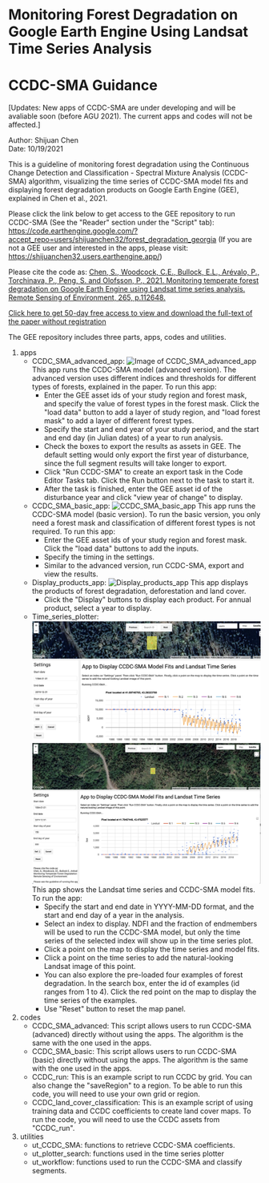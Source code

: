 # Monitoring Forest Degradation on Google Earth Engine Using Landsat Time Series Analysis

# CCDC-SMA Guidance

[Updates: New apps of CCDC-SMA are under developing and will be avaliable soon (before AGU 2021). The current apps and codes will not be affected.]

Author: Shijuan Chen     
Date: 10/19/2021

This is a guideline of monitoring forest degradation using the Continuous Change Detection and Classification - Spectral Mixture Analysis (CCDC-SMA) algorithm, visualizing the time series of CCDC-SMA model fits and displaying forest degradation products on Google Earth Engine (GEE), explained in Chen et al., 2021. 

Please click the link below to get access to the GEE repository to run CCDC-SMA (See the "Reader" section under the "Script" tab):<br /> 
https://code.earthengine.google.com/?accept_repo=users/shijuanchen32/forest_degradation_georgia
(If you are not a GEE user and interested in the apps, please visit: https://shijuanchen32.users.earthengine.app/)

Please cite the code as: [Chen, S., Woodcock, C.E., Bullock, E.L., Arévalo, P., Torchinava, P., Peng, S. and Olofsson, P., 2021. Monitoring temperate forest degradation on Google Earth Engine using Landsat time series analysis. Remote Sensing of Environment, 265, p.112648.](https://www.sciencedirect.com/science/article/pii/S0034425721003680) 

[Click here to get 50-day free access to view and download the full-text of the paper without registration](https://authors.elsevier.com/a/1devg7qzStnwW)

The GEE repository includes three parts, apps, codes and utilities. 
1. apps
    - CCDC_SMA_advanced_app: ![Image of CCDC_SMA_advanced_app](https://github.com/shijuanchen/forest_degradation_georgia/blob/master/CCDC-SMA_advanced_version.png) This app runs the CCDC-SMA model (advanced version). The advanced version uses different indices and thresholds for different types of forests, explained in the paper. To run this app:
      - Enter the GEE asset ids of your study region and forest mask, and specify the value of forest types in the forest mask. Click the "load data" button to add a layer of study region, and "load forest mask" to add a layer of different forest types. 
      - Specify the start and end year of your study period, and the start and end day (in Julian dates) of a year to run analysis. 
      - Check the boxes to export the results as assets in GEE. The default setting would only export the first year of disturbance, since the full segment results will take longer to export.
      - Click "Run CCDC-SMA" to create an export task in the Code Editor Tasks tab. Click the Run button next to the task to start it. 
      - After the task is finished, enter the GEE asset id of the disturbance year and click "view year of change" to display.
   - CCDC_SMA_basic_app: ![CCDC_SMA_basic_app](https://github.com/shijuanchen/forest_degradation_georgia/blob/master/CCDC-SMA_basic_version.png) This app runs the CCDC-SMA model (basic version). To run the basic version, you only need a forest mask and classification of different forest types is not required. To run this app:
     - Enter the GEE asset ids of your study region and forest mask. Click the "load data" buttons to add the inputs.
     - Specify the timing in the settings.
     - Similar to the advanced version, run CCDC-SMA, export and view the results. 
   - Display_products_app: ![Display_products_app](https://github.com/shijuanchen/forest_degradation_georgia/blob/master/display_products.png) This app displays the products of forest degradation, deforestation and land cover. 
     - Click the "Display" buttons to display each product. For annual product, select a year to display.
   - Time_series_plotter: ![Time_series_plotter](https://github.com/shijuanchen/forest_degradation_georgia/blob/master/display_ts_CCDC_SMA.png)
   ![Time_series_plotter](https://github.com/shijuanchen/forest_degradation_georgia/blob/master/display_ts_CCDC_SMA_an.png) This app shows the Landsat time series and CCDC-SMA model fits. To run the app:
     - Specify the start and end date in YYYY-MM-DD format, and the start and end day of a year in the analysis.
     - Select an index to display. NDFI and the fraction of endmembers will be used to run the CCDC-SMA model, but only the time series of the selected index will show up in the time series plot. 
     - Click a point on the map to display the time series and model fits. 
     - Click a point on the time series to add the natural-looking Landsat image of this point.
     - You can also explore the pre-loaded four examples of forest degradation. In the search box, enter the id of examples (id ranges from 1 to 4). Click the red point on the map to display the time series of the examples.  
     - Use "Reset" button to reset the map panel.
2. codes
   - CCDC_SMA_advanced: This script allows users to run CCDC-SMA (advanced) directly without using the apps. The algorithm is the same with the one used in the apps.
   - CCDC_SMA_basic: This script allows users to run CCDC-SMA (basic) directly without using the apps. The algorithm is the same with the one used in the apps.
   - CCDC_run: This is an example script to run CCDC by grid. You can also change the "saveRegion" to a region. To be able to run this code, you will need to use your own grid or region.
   - CCDC_land_cover_classification: This is an example script of using training data and CCDC coefficients to create land cover maps. To run the code, you will need to use the CCDC assets from "CCDC_run".
3. utilities
   - ut_CCDC_SMA: functions to retrieve CCDC-SMA coefficients. 
   - ut_plotter_search: functions used in the time series plotter
   - ut_workflow: functions used to run the CCDC-SMA and classify segments.








